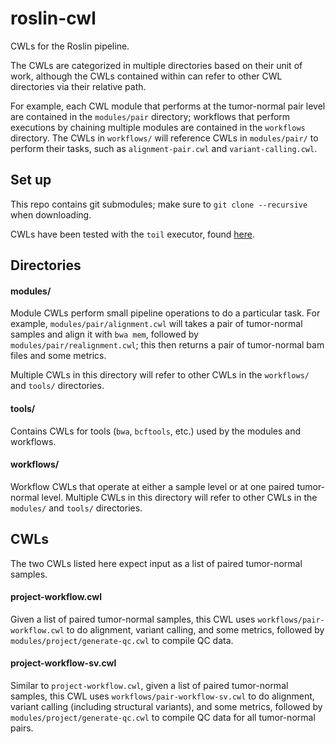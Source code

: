 # roslin-cwl
CWLs for the Roslin pipeline.

The CWLs are categorized in multiple directories based on their unit of work, although the CWLs contained within can refer to other CWL directories via their relative path.

For example, each CWL module that performs at the tumor-normal pair level are contained in the `modules/pair` directory; workflows that perform executions by chaining multiple modules are contained in the `workflows` directory. The CWLs in `workflows/` will reference CWLs in `modules/pair/` to perform their tasks, such as `alignment-pair.cwl` and `variant-calling.cwl`.

## Set up

This repo contains git submodules; make sure to `git clone --recursive` when downloading.

CWLs have been tested with the `toil` executor, found [here](https://github.com/DataBiosphere/toil). 

## Directories

#### modules/

Module CWLs perform small pipeline operations to do a particular task. For example, `modules/pair/alignment.cwl` will takes a pair of tumor-normal samples and  align it with `bwa mem`, followed by `modules/pair/realignment.cwl`; this then returns a pair of tumor-normal bam files and some metrics.

Multiple CWLs in this directory will refer to other CWLs in the `workflows/` and `tools/` directories.

#### tools/

Contains CWLs for tools (`bwa`, `bcftools`, etc.) used by the modules and workflows.

#### workflows/

Workflow CWLs that operate at either a sample level or at one paired tumor-normal level. Multiple CWLs in this directory will refer to other CWLs in the `modules/` and `tools/` directories.

## CWLs

The two CWLs listed here expect input as a list of paired tumor-normal samples.

#### project-workflow.cwl

Given a list of paired tumor-normal samples, this CWL uses `workflows/pair-workflow.cwl` to do alignment, variant calling, and some metrics, followed by `modules/project/generate-qc.cwl` to compile QC data.

#### project-workflow-sv.cwl

Similar to `project-workflow.cwl`, given a list of paired tumor-normal samples, this CWL uses `workflows/pair-workflow-sv.cwl` to do alignment, variant calling (including structural variants), and some metrics, followed by `modules/project/generate-qc.cwl` to compile QC data for all tumor-normal pairs.
